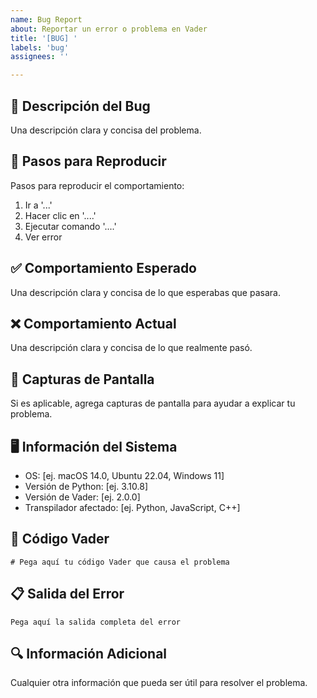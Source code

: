 ```yaml
---
name: Bug Report
about: Reportar un error o problema en Vader
title: '[BUG] '
labels: 'bug'
assignees: ''

---
```


## 🐛 Descripción del Bug
Una descripción clara y concisa del problema.

## 🔄 Pasos para Reproducir
Pasos para reproducir el comportamiento:
1. Ir a '...'
2. Hacer clic en '....'
3. Ejecutar comando '....'
4. Ver error

## ✅ Comportamiento Esperado
Una descripción clara y concisa de lo que esperabas que pasara.

## ❌ Comportamiento Actual
Una descripción clara y concisa de lo que realmente pasó.

## 📸 Capturas de Pantalla
Si es aplicable, agrega capturas de pantalla para ayudar a explicar tu problema.

## 🖥️ Información del Sistema
- OS: [ej. macOS 14.0, Ubuntu 22.04, Windows 11]
- Versión de Python: [ej. 3.10.8]
- Versión de Vader: [ej. 2.0.0]
- Transpilador afectado: [ej. Python, JavaScript, C++]

## 📝 Código Vader
```vader
# Pega aquí tu código Vader que causa el problema
```

## 📋 Salida del Error
```
Pega aquí la salida completa del error
```

## 🔍 Información Adicional
Cualquier otra información que pueda ser útil para resolver el problema.
